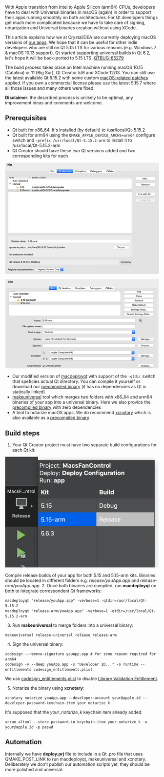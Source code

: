 With Apple transition from Intel to Apple Silicon (arm64) CPUs, developers have to deal with Universal binaries in macOS (again) in order to support their apps running smoothly on both architectures. For Qt developers things get much more complicated because we have to take care of signing, notarization and Universal binaries creation without using XCode.

This article explains how we at CrystalIDEA are currently deploying macOS versions of [our apps](https://crystalidea.com/). We hope that it can be useful for other indie developers who are still on Qt 5.15 LTS for various reasons (e.g. Windows 7 & macOS 10.13 support). Qt started supporting universal builds in Qt 6.2, let's hope it will be back-ported to 5.15 LTS. [QTBUG-85279](https://bugreports.qt.io/browse/QTBUG-85279)

The build process takes place on Intel machine running macOS 10.15 (Catalina) or 11 (Big Sur), Qt Creator 5/6 and XCode 12/13. You can still use the latest available Qt 5.15.2 with some custom [macOS-related patches](https://github.com/crystalidea/qt-build-tools/tree/master/5.15.2) applied. If you own a commercial license please use the latest 5.15.7 where all those issues and many others were fixed.

**Disclaimer**: the described process is unlikely to be optimal, any improvement ideas and comments are welcome.

## Prerequisites

- Qt built for x86_64. It's installed (by default) to /usr/local/Qt-5.15.2
- Qt built for arm64 using the `QMAKE_APPLE_DEVICE_ARCHS=arm64` configure switch and `-prefix /usr/local/Qt-5.15.2-arm` to install it to /usr/local/Qt-5.15.2-arm
- Qt Creator should have these two Qt versions added and two corresponding kits for each

![](/screens/qt_versions.png)

![](/screens/qt_kits.png)

- Our modified version of [macdeployqt](macdeployqt_src) with support of the `-qtdir` switch that speficies actual Qt directory. You can compile it yourself or download our [precompiled binary](bin/macdeployqt) (it has no dependencies as Qt is statically linked)
- [makeuniversal](https://github.com/nedrysoft/makeuniversal) tool which merges two folders with  x86_64 and arm64 binaries of your app into a universal binary. Here we also provice the [precompiled binary](bin/makeuniversal) with zero dependencies
- A tool to notarize macOS apps. We do recommend [xcnotary](https://github.com/akeru-inc/xcnotary) which is also available as a [precompiled binary](bin/xcnotary)

## Build steps

1. Your Qt Creator project must have two separate build configurations for each Qt kit:

![](/screens/qt_configurations.png)

Compile release builds of your app for both 5.15 and 5.15-arm kits. Binaries should be located in different folders e.g. *release/youApp.app* and *release-arm/youApp.app*. 
2. Once both binaries are compiled, run **macdeployqt** on both to integrate correspondent Qt frameworks:

`macdeployqt "release/youApp.app" -verbose=1 -qtdir=/usr/local/Qt-5.15.2`\
`macdeployqt "release-arm/youApp.app" -verbose=1 -qtdir=/usr/local/Qt-5.15.2-arm`

3. Run **makeuniversal** to merge folders into a universal binary:

`makeuniversal release-universal release release-arm`

4. Sign the universal binary:

`codesign --remove-signature youApp.app # for some reason required for arm64`\
`codesign -v --deep youApp.app -s "Developer ID..." -o runtime --entitlements codesign_entitlements.plist`

We use [codesign_entitlements.plist](etc/codesign_entitlements.plist) to disable [Library Validation Entitlement](https://developer.apple.com/documentation/bundleresources/entitlements/com_apple_security_cs_disable-library-validation?language=objc).

5. Notarize the binary using **xcnotary**:

`xcnotary notarize youApp.app --developer-account your@apple.id --developer-password-keychain-item your_notarize_k`

It's supposed that the *your_notarize_k* keychain item already added:

`xcrun altool --store-password-in-keychain-item your_notarize_k -u your@apple.id -p paswd`

## Automation

Internally we have **deploy.prj** file to include in a Qt .pro file that uses QMAKE_POST_LINK to run macdeployqt, makeuniversal and xcnotary. Deliberately we don't publish our automation scripts yet, they should be more polished and universal.
